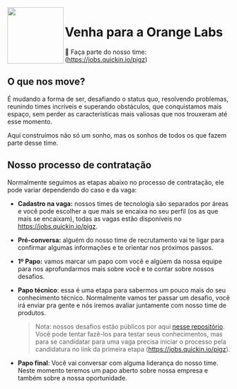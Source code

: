 <img src="[https://github.com/pagarme.png](https://avatars.githubusercontent.com/u/64099793?s=200&v=4)" width="127px" align="left"/>

# Venha para a Orange Labs
:handshake: Faça parte do nosso time: (https://jobs.quickin.io/pigz)

## O que nos move?

É mudando a forma de ser, desafiando o status quo, resolvendo problemas, reunindo times incríveis e superando obstáculos, que conquistamos mais espaço, sem perder as características mais valiosas que nos trouxeram até esse momento.

Aqui construímos não só um sonho, mas os sonhos de todos os que fazem parte desse time.

## Nosso processo de contratação

Normalmente seguimos as etapas abaixo no processo de contratação, ele pode variar dependendo do caso e da vaga:

* **Cadastro na vaga:** nossos times de tecnologia são separados por áreas e você pode escolher a que mais se encaixa no seu perfil (os as que mais se encaixam), todas as vagas estão disponíveis no https://jobs.quickin.io/pigz.

* **Pré-conversa:** alguém do nosso time de recrutamento vai te ligar para confirmar algumas informações e te orientar nos próximos passos.

* **1º Papo:** vamos marcar um papo com você e algúem da nossa equipe para nos aprofundarmos mais sobre você e te contar sobre nossos desafios.

* **Papo técnico**: essa é uma etapa para sabermos um pouco mais do seu conhecimento técnico. Normalmente vamos ter passar um desafio, você irá enviar pra gente e nós iremos avaliar juntamente com nosso time de produtos. 

    > Nota: nossos desafios estão públicos por aqui [nesse repositório](./desafios). Você pode tentar fazê-los para testar seus conhecimentos, mas para se candidatar para uma vaga precisa iniciar o processo pela candidatura no link da primeira etapa (https://jobs.quickin.io/pigz).

* **Papo final**: Você vai conversar com alguma liderança do nosso time. Neste momento teremos um papo aberto sobre nossa empresa e também sobre a nossa oportunidade.
